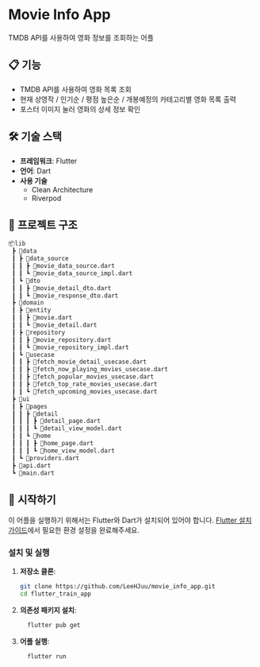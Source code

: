# Movie Info App
TMDB API를 사용하여 영화 정보를 조회하는 어플

## 📋 기능

- TMDB API를 사용하여 영화 목록 조회
- 현재 상영작 / 인기순 / 평점 높은순 / 개봉예정의 카테고리별 영화 목록 출력
- 포스터 이미지 눌러 영화의 상세 정보 확인


## 🛠️ 기술 스택

- **프레임워크**: Flutter
- **언어**: Dart
- **사용 기술**
  - Clean Architecture
  - Riverpod
 
## 📂 프로젝트 구조
```bash
📦lib
 ┣ 📂data
 ┃ ┣ 📂data_source
 ┃ ┃ ┣ 📜movie_data_source.dart
 ┃ ┃ ┗ 📜movie_data_source_impl.dart
 ┃ ┗ 📂dto
 ┃ ┃ ┣ 📜movie_detail_dto.dart
 ┃ ┃ ┗ 📜movie_response_dto.dart
 ┣ 📂domain
 ┃ ┣ 📂entity
 ┃ ┃ ┣ 📜movie.dart
 ┃ ┃ ┗ 📜movie_detail.dart
 ┃ ┣ 📂repository
 ┃ ┃ ┣ 📜movie_repository.dart
 ┃ ┃ ┗ 📜movie_repository_impl.dart
 ┃ ┗ 📂usecase
 ┃ ┃ ┣ 📜fetch_movie_detail_usecase.dart
 ┃ ┃ ┣ 📜fetch_now_playing_movies_usecase.dart
 ┃ ┃ ┣ 📜fetch_popular_movies_usecase.dart
 ┃ ┃ ┣ 📜fetch_top_rate_movies_usecase.dart
 ┃ ┃ ┗ 📜fetch_upcoming_movies_usecase.dart
 ┣ 📂ui
 ┃ ┣ 📂pages
 ┃ ┃ ┣ 📂detail
 ┃ ┃ ┃ ┣ 📜detail_page.dart
 ┃ ┃ ┃ ┗ 📜detail_view_model.dart
 ┃ ┃ ┗ 📂home
 ┃ ┃ ┃ ┣ 📜home_page.dart
 ┃ ┃ ┃ ┗ 📜home_view_model.dart
 ┃ ┗ 📜providers.dart
 ┣ 📜api.dart
 ┗ 📜main.dart
```

## 🚀 시작하기

이 어플을 실행하기 위해서는 Flutter와 Dart가 설치되어 있어야 합니다. [Flutter 설치 가이드](https://flutter.dev/docs/get-started/install)에서 필요한 환경 설정을 완료해주세요.

### 설치 및 실행

1. **저장소 클론**:
   ```bash
   git clone https://github.com/LeeHJuu/movie_info_app.git
   cd flutter_train_app
2.  **의존성 패키지 설치**:
    ```bash 
      flutter pub get
3.  **어플 실행**:
    ```bash 
      flutter run

